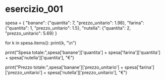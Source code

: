 # esercizio_001

spesa = {
  "banane": {"quantita": 7, "prezzo_unitario": 1.98},
  "farina": {"quantita": 1, "prezzo_unitario": 1.5},
  "nutella": {"quantita": 2, "prezzo_unitario": 5.69}
}

for k in spesa.items():
    print(k, "\n")
   
print("Spesa totale:",spesa['banane']['quantita'] + spesa['farina']['quantita'] + spesa['nutella']['quantita'], "€")

print("Prezzo totale:",spesa['banane']['prezzo_unitario'] + spesa['farina']['prezzo_unitario'] + spesa['nutella']['prezzo_unitario'], "€")
